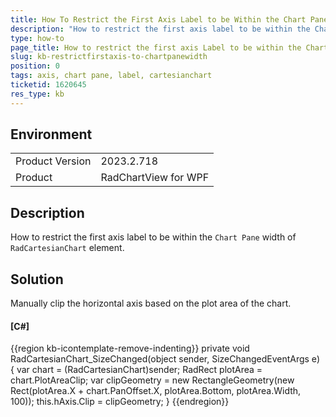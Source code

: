 ```yaml
---
title: How To Restrict the First Axis Label to be Within the Chart Pane Width
description: "How to restrict the first axis label to be within the Chart Pane width of CartesianChart element."
type: how-to
page_title: How to restrict the first axis Label to be within the Chart Pane width of RadCartesianChart for WPF.
slug: kb-restrictfirstaxis-to-chartpanewidth
position: 0
tags: axis, chart pane, label, cartesianchart
ticketid: 1620645
res_type: kb
---
```


## Environment

<table>
    <tbody>
        <tr>
            <td>Product Version</td>
            <td>2023.2.718</td>
        </tr>
        <tr>
            <td>Product</td>
            <td>RadChartView for WPF</td>
        </tr>
    </tbody>
</table>


## Description

How to restrict the first axis label to be within the `Chart Pane` width of `RadCartesianChart` element.

## Solution

Manually clip the horizontal axis based on the plot area of the chart.

#### __[C#]__
{{region kb-icontemplate-remove-indenting}}
	private void RadCartesianChart_SizeChanged(object sender, SizeChangedEventArgs e)
	{
		var chart = (RadCartesianChart)sender;
		RadRect plotArea = chart.PlotAreaClip;
		var clipGeometry = new RectangleGeometry(new Rect(plotArea.X + 	chart.PanOffset.X, plotArea.Bottom, plotArea.Width, 100));
		this.hAxis.Clip = clipGeometry;
	}
{{endregion}}

